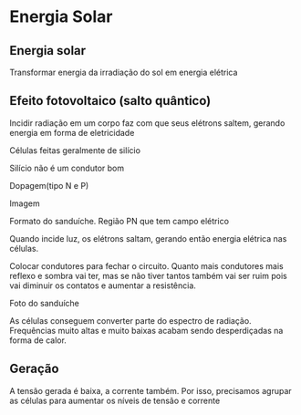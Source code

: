 Energia Solar
==========

## Energia solar

Transformar energia da irradiação do sol em energia elétrica

## Efeito fotovoltaico (salto quântico)

Incidir radiação em um corpo faz com que seus elétrons saltem, gerando energia em forma de eletricidade

Células feitas geralmente de silício

Silício não é um condutor bom

Dopagem(tipo N e P)

Imagem

Formato do sanduíche. Região PN que tem campo elétrico

Quando incide luz, os elétrons saltam, gerando então energia elétrica nas células.

Colocar condutores para fechar o circuito. Quanto mais condutores mais reflexo e sombra vai ter, mas se não tiver tantos também vai ser ruim pois vai diminuir os contatos e aumentar a resistência.

Foto do sanduíche

As células conseguem converter parte do espectro de radiação. Frequências muito altas e muito baixas acabam sendo desperdiçadas na forma de calor.

## Geração

A tensão gerada é baixa, a corrente também. Por isso, precisamos agrupar as células para aumentar os níveis de tensão e
corrente


